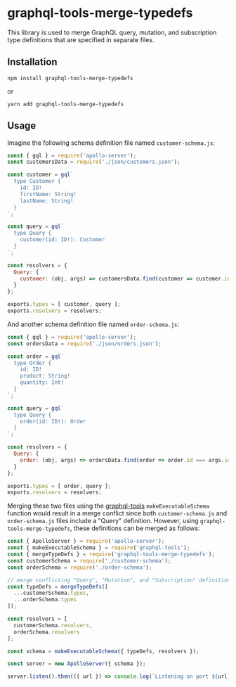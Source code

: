 # graphql-tools-merge-typedefs
This library is used to merge GraphQL query, mutation, and subscription type definitions that are specified in separate files.

## Installation
```shell
npm install graphql-tools-merge-typedefs
```
or
```shell
yarn add graphql-tools-merge-typedefs
```

## Usage
Imagine the following schema definition file named `customer-schema.js`:
```js
const { gql } = require('apollo-server');
const customersData = require('./json/customers.json');

const customer = gql`
  type Customer {
    id: ID!
    firstName: String!
    lastName: String!
  }
`;

const query = gql`
  type Query {
    customer(id: ID!): Customer
  }
`;

const resolvers = {
  Query: {
    customer: (obj, args) => customersData.find(customer => customer.id === args.id)
  }
};

exports.types = [ customer, query ];
exports.resolvers = resolvers;
```
And another schema definition file named `order-schema.js`:
```js
const { gql } = require('apollo-server');
const ordersData = require('./json/orders.json');

const order = gql`
  type Order {
    id: ID!
    product: String!
    quantity: Int!
  }
`;

const query = gql`
  type Query {
    order(id: ID!): Order
  }
`;

const resolvers = {
  Query: {
    order: (obj, args) => ordersData.find(order => order.id === args.id)
  }
};

exports.types = [ order, query ];
exports.resolvers = resolvers;
```
Merging these two files using the [graphql-tools](https://github.com/apollographql/graphql-tools) `makeExecutableSchema` function would result in a merge conflict since both `customer-schema.js` and `order-schema.js` files include a "Query" definition. However, using `graphql-tools-merge-typedefs`, these definitions can be merged as follows:
```js
const { ApolloServer } = require('apollo-server');
const { makeExecutableSchema } = require('graphql-tools');
const { mergeTypeDefs } = require('graphql-tools-merge-typedefs');
const customerSchema = require('./customer-schema');
const orderSchema = require('./order-schema');

// merge conflicting "Query", "Mutation", and "Subscription" definitions
const typeDefs = mergeTypeDefs([
  ...customerSchema.types,
  ...orderSchema.types
]);

const resolvers = [
  customerSchema.resolvers,
  orderSchema.resolvers
];

const schema = makeExecutableSchema({ typeDefs, resolvers });

const server = new ApolloServer({ schema });

server.listen().then(({ url }) => console.log(`Listening on port ${url}`));
```
